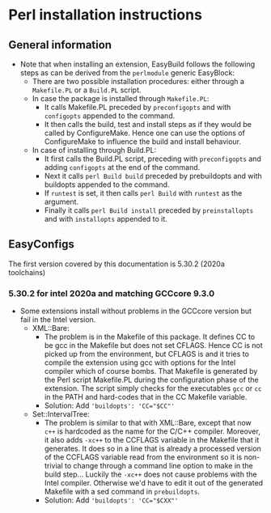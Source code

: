 # Perl installation instructions

## General information

* Note that when installing an extension, EasyBuild follows the
  following steps as can be derived from the ``perlmodule`` generic
  EasyBlock:
    * There are two possible installation procedures: either through
      a ``Makefile.PL`` or a ``Build.PL`` script.
    * In case the package is installed through ``Makefile.PL``: 
         * It calls Makefile.PL preceded by ``preconfigopts`` and with
           ``configopts`` appended to the command.
         * It then calls the build, test and install steps as if they would be called
           by ConfigureMake. Hence one can use the options of ConfigureMake
           to influence the build and install behaviour.
    * In case of installing through Build.PL: 
        * It first calls the Build.PL script, preceding with
          ``preconfigopts`` and adding ``configopts`` at the end of the command.
        * Next it calls ``perl Build build`` preceded by prebuildopts
          and with buildopts appended to the command.
        * If ``runtest`` is set, it then calls ``perl Build`` with 
          ``runtest`` as the argument.
        * Finally it calls ``perl Build install`` preceded by ``preinstallopts`` 
          and with ``installopts`` appended to it.

## EasyConfigs

The first version covered by this documentation is 5.30.2 (2020a toolchains)

### 5.30.2 for intel 2020a and matching GCCcore 9.3.0

* Some extensions install without problems in the GCCcore version but fail in 
  the Intel version.
    * XML::Bare: 
         * The problem is in the Makefile of this package. It defines CC
           to be gcc in the Makefile but does not set CFLAGS. Hence CC is not picked
           up from the environment, but CFLAGS is and it tries to compile the extension
           using gcc with options for the Intel compiler which of course bombs. 
           That Makefile is generated by the Perl script Makefile.PL during the
           configuration phase of the extension. The script simply checks for the
           executables ``gcc`` or ``cc`` in the PATH and hard-codes that in the
           CC Makefile variable.
         * Solution: Add ``'buildopts': 'CC="$CC"'``
    * Set::IntervalTree:
         * The problem is similar to that with XML::Bare, except that now ``c++`` is
           hardcoded as the name for the C/C++ compiler. Moreover, it also adds ``-xc++``
           to the CCFLAGS variable in the Makefile that it generates. It does so in a
           line that is already a processed version of the CCFLAGS variable read from
           the environment so it is non-trivial to change through a command line option
           to make in the build step... Luckily the ``-xc++`` does not cause problems
           with the Intel compiler. Otherwise we'd have to edit it out of the generated
           Makefile with a sed command in ``prebuildopts``.
         * Solution: Add ``'buildopts': 'CC="$CXX"'``
